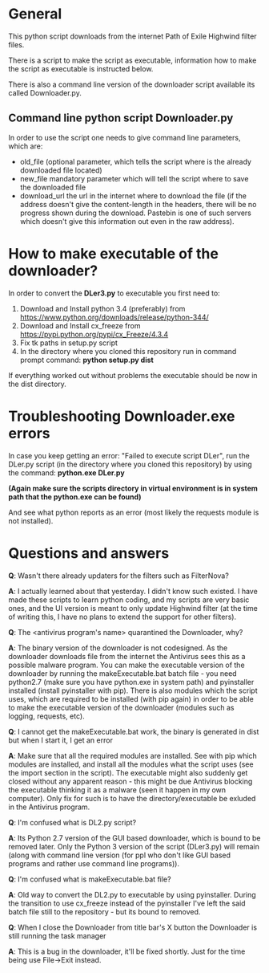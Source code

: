 # General
This python script downloads from the internet Path of Exile Highwind filter files.

There is a script to make the script as executable, information how to make the script as executable is instructed below.

There is also a command line version of the downloader script available its called Downloader.py.

## Command line python script Downloader.py

In order to use the script one needs to give command line parameters, which are:

* old_file (optional parameter, which tells the script where is the already downloaded file located)
* new_file mandatory parameter which will tell the script where to save the downloaded file
* download_url the url in the internet where to download the file (if the address doesn't give the content-length in the headers, there will be no progress shown during the download. Pastebin is one of such servers which doesn't give this information out even in the raw address).

# How to make executable of the downloader?

In order to convert the **DLer3.py** to executable you first need to:

1. Download and Install python 3.4 (preferably) from https://www.python.org/downloads/release/python-344/
1. Download and Install cx_freeze from https://pypi.python.org/pypi/cx_Freeze/4.3.4
1. Fix tk paths in setup.py script
1. In the directory where you cloned this repository run in command prompt command: **python setup.py dist**

If everything worked out without problems the executable should be now in the dist directory.

# Troubleshooting Downloader.exe errors

In case you keep getting an error: "Failed to execute script DLer", run the DLer.py script (in the directory where you cloned this repository) by using the command: **python.exe DLer.py**

**(Again make sure the scripts directory in virtual environment is in system path that the python.exe can be found)**

And see what python reports as an error (most likely the requests module is not installed).

# Questions and answers

**Q**: Wasn't there already updaters for the filters such as FilterNova?

**A**: I actually learned about that yesterday. I didn't know such existed. I have made these scripts to learn python coding, and my scripts are very basic ones, and the UI version is meant to only update Highwind filter (at the time of writing this, I have no plans to extend the support for other filters).

**Q**: The <antivirus program's name> quarantined the Downloader, why?

**A**: The binary version of the downloader is not codesigned. As the downloader downloads file from the internet the Antivirus sees this as a possible malware program. You can make the executable version of the downloader by running the makeExecutable.bat batch file - you need python2.7 (make sure you have python.exe in system path) and pyinstaller installed (install pyinstaller with pip). There is also modules which the script uses, which are required to be installed (with pip again) in order to be able to make the executable version of the downloader (modules such as logging, requests, etc).

**Q**: I cannot get the makeExecutable.bat work, the binary is generated in dist but when I start it, I get an error

**A**: Make sure that all the required modules are installed. See with pip which modules are installed, and install all the modules what the script uses (see the import section in the script). The executable might also suddenly get closed without any apparent reason - this might be due Antivirus blocking the executable thinking it as a malware (seen it happen in my own computer). Only fix for such is to have the directory/executable be exluded in the Antivirus program.

**Q**: I'm confused what is DL2.py script?

**A**: Its Python 2.7 version of the GUI based downloader, which is bound to be removed later. Only the Python 3 version of the script (DLer3.py) will remain (along with command line version (for ppl who don't like GUI based programs and rather use command line programs)).

**Q**: I'm confused what is makeExecutable.bat file?

**A**: Old way to convert the DL2.py to executable by using pyinstaller. During the transition to use cx_freeze instead of the pyinstaller I've left the said batch file still to the repository - but its bound to removed.

**Q**: When I close the Downloader from title bar's X button the Downloader is still running the task manager

**A**: This is a bug in the downloader, it'll be fixed shortly. Just for the time being use File->Exit instead.
